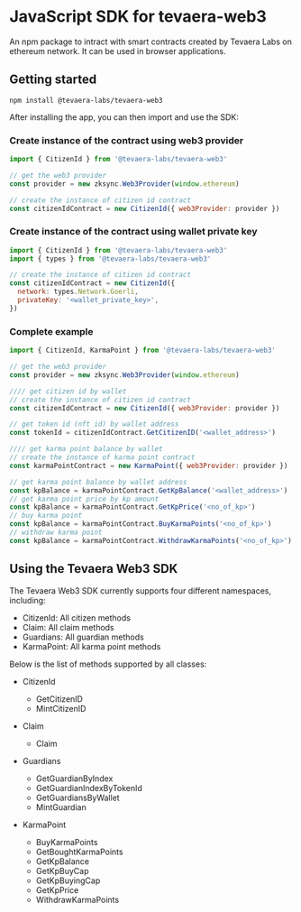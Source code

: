 # JavaScript SDK for tevaera-web3

An npm package to intract with smart contracts created by Tevaera Labs on ethereum network. It can be used in browser applications.

## Getting started

`npm install @tevaera-labs/tevaera-web3`

After installing the app, you can then import and use the SDK:

### Create instance of the contract using web3 provider

```javascript
import { CitizenId } from '@tevaera-labs/tevaera-web3'

// get the web3 provider
const provider = new zksync.Web3Provider(window.ethereum)

// create the instance of citizen id contract
const citizenIdContract = new CitizenId({ web3Provider: provider })
```

### Create instance of the contract using wallet private key

```javascript
import { CitizenId } from '@tevaera-labs/tevaera-web3'
import { types } from '@tevaera-labs/tevaera-web3'

// create the instance of citizen id contract
const citizenIdContract = new CitizenId({
  network: types.Network.Goerli,
  privateKey: '<wallet_private_key>',
})
```

### Complete example

```javascript
import { CitizenId, KarmaPoint } from '@tevaera-labs/tevaera-web3'

// get the web3 provider
const provider = new zksync.Web3Provider(window.ethereum)

//// get citizen id by wallet
// create the instance of citizen id contract
const citizenIdContract = new CitizenId({ web3Provider: provider })

// get token id (nft id) by wallet address
const tokenId = citizenIdContract.GetCitizenID('<wallet_address>')

//// get karma point balance by wallet
// create the instance of karma point contract
const karmaPointContract = new KarmaPoint({ web3Provider: provider })

// get karma point balance by wallet address
const kpBalance = karmaPointContract.GetKpBalance('<wallet_address>')
// get karma point price by kp amount
const kpBalance = karmaPointContract.GetKpPrice('<no_of_kp>')
// buy karma point
const kpBalance = karmaPointContract.BuyKarmaPoints('<no_of_kp>')
// withdraw karma point
const kpBalance = karmaPointContract.WithdrawKarmaPoints('<no_of_kp>')
```

## Using the Tevaera Web3 SDK

The Tevaera Web3 SDK currently supports four different namespaces, including:

- CitizenId: All citizen methods
- Claim: All claim methods
- Guardians: All guardian methods
- KarmaPoint: All karma point methods

Below is the list of methods supported by all classes:

- CitizenId

  - GetCitizenID
  - MintCitizenID

- Claim

  - Claim

- Guardians

  - GetGuardianByIndex
  - GetGuardianIndexByTokenId
  - GetGuardiansByWallet
  - MintGuardian

- KarmaPoint
  - BuyKarmaPoints
  - GetBoughtKarmaPoints
  - GetKpBalance
  - GetKpBuyCap
  - GetKpBuyingCap
  - GetKpPrice
  - WithdrawKarmaPoints
